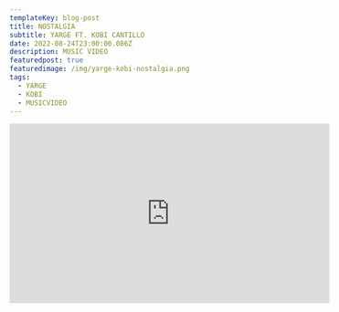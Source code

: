 ```yaml
---
templateKey: blog-post
title: NOSTALGIA
subtitle: YARGE FT. KOBI CANTILLO
date: 2022-08-24T23:00:00.086Z
description: MUSIC VIDEO
featuredpost: true
featuredimage: /img/yarge-kobi-nostalgia.png
tags:
  - YARGE
  - KOBI
  - MUSICVIDEO
---
```

<iframe width="560" height="315" src="https://www.youtube.com/embed/kTV6ZK-9WVY" title="YouTube video player" frameborder="0" allow="accelerometer; autoplay; clipboard-write; encrypted-media; gyroscope; picture-in-picture" allowfullscreen></iframe>